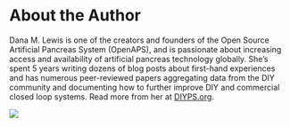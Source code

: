 # About the Author

Dana M. Lewis is one of the creators and founders of the Open Source Artificial Pancreas System \(OpenAPS\), and is passionate about increasing access and availability of artificial pancreas technology globally. She’s spent 5 years writing dozens of blog posts about first-hand experiences and has numerous peer-reviewed papers aggregating data from the DIY community and documenting how to further improve DIY and commercial closed loop systems. Read more from her at [DIYPS.org](http://DIYPS.org).

![](.gitbook/assets/dana_lewis_tulips.JPG)

